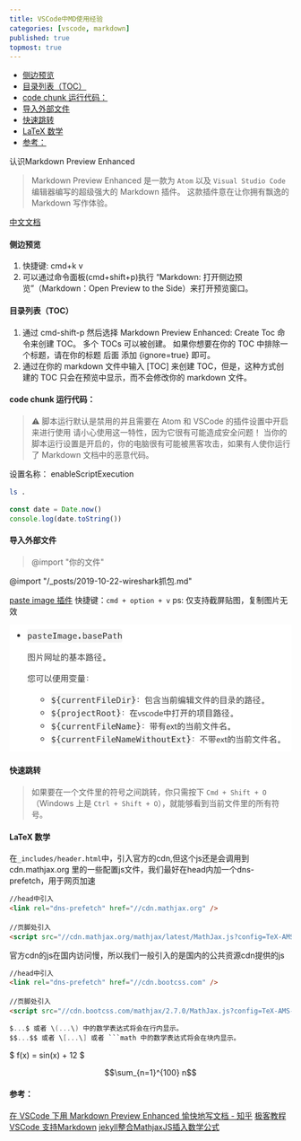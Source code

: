 ```yaml
---
title: VSCode中MD使用经验
categories: [vscode, markdown]
published: true
topmost: true
---
```


<!-- [TOC] -->
<!-- @import "[TOC]" {cmd="toc" depthFrom=1 depthTo=6 orderedList=false} -->

<!-- code_chunk_output -->

- [侧边预览](#侧边预览)
- [目录列表（TOC）](#目录列表toc)
- [code chunk 运行代码：](#code-chunk-运行代码)
- [导入外部文件](#导入外部文件)
- [快速跳转](#快速跳转)
- [LaTeX 数学](#latex-数学)
- [参考：](#参考)

<!-- /code_chunk_output -->

认识Markdown Preview Enhanced
> Markdown Preview Enhanced 是一款为 `Atom` 以及 `Visual Studio Code` 编辑器编写的超级强大的 Markdown 插件。 这款插件意在让你拥有飘逸的 Markdown 写作体验。

[中文文档](https://shd101wyy.github.io/markdown-preview-enhanced/#/zh-cn/)

#### 侧边预览
1. 快捷键: cmd+k v
2. 可以通过命令面板(cmd+shift+p)执行 “Markdown: 打开侧边预览”（Markdown：Open Preview to the Side）来打开预览窗口。

#### 目录列表（TOC）
1. 通过 cmd-shift-p 然后选择 Markdown Preview Enhanced: Create Toc 命令来创建 TOC。 多个 TOCs 可以被创建。 如果你想要在你的 TOC 中排除一个标题，请在你的标题 后面 添加 {ignore=true} 即可。
2. 通过在你的 markdown 文件中输入 [TOC] 来创建 TOC，但是，这种方式创建的 TOC 只会在预览中显示，而不会修改你的 markdown 文件。


#### code chunk 运行代码：
> ⚠️ 脚本运行默认是禁用的并且需要在 Atom 和 VSCode 的插件设置中开启来进行使用
请小心使用这一特性，因为它很有可能造成安全问题！ 当你的脚本运行设置是开启的，你的电脑很有可能被黑客攻击，如果有人使你运行了 Markdown 文档中的恶意代码。

设置名称： enableScriptExecution

```bash {}
ls .
```

```javascript {cmd="node"}
const date = Date.now()
console.log(date.toString())
```

#### 导入外部文件
> @import "你的文件"

@import "/_posts/2019-10-22-wireshark抓包.md"


[paste image 插件](https://marketplace.visualstudio.com/items?itemName=mushan.vscode-paste-image)
快捷键：`cmd + option + v`
ps: 仅支持截屏贴图，复制图片无效

![](/images/blog/2020-04-27-VSCode中MD使用经验/2020-04-27-16-54-55.png)

#### 快速跳转
> 如果要在一个文件里的符号之间跳转，你只需按下 `Cmd + Shift + O` （Windows 上是 `Ctrl + Shift + O`），就能够看到当前文件里的所有符号。

#### LaTeX 数学

在`_includes/header.html`中，引入官方的cdn,但这个js还是会调用到 cdn.mathjax.org 里的一些配置js文件，我们最好在head内加一个dns-prefetch，用于网页加速

```html
//head中引入
<link rel="dns-prefetch" href="//cdn.mathjax.org" />

//页脚处引入
<script src="//cdn.mathjax.org/mathjax/latest/MathJax.js?config=TeX-AMS-MML_HTMLorMML"></script>
```

官方cdn的js在国内访问慢，所以我们一般引入的是国内的公共资源cdn提供的js

```html
//head中引入
<link rel="dns-prefetch" href="//cdn.bootcss.com" />

//页脚处引入
<script src="//cdn.bootcss.com/mathjax/2.7.0/MathJax.js?config=TeX-AMS-MML_HTMLorMML"></script>
```

```c
$...$ 或者 \(...\) 中的数学表达式将会在行内显示。
$$...$$ 或者 \[...\] 或者 ```math 中的数学表达式将会在块内显示。
```

$ f(x) = sin(x) + 12 $

$$\sum_{n=1}^{100} n$$


#### 参考：

[在 VSCode 下用 Markdown Preview Enhanced 愉快地写文档 - 知乎](https://zhuanlan.zhihu.com/p/56699805)
[极客教程 VSCode 支持Markdown](https://geek-docs.com/vscode/vscode-tutorials/vscode-markdown-support.html)
[jekyll整合MathjaxJS插入数学公式](http://wanghengliang.cn/2018/10/MathjaxJS/)